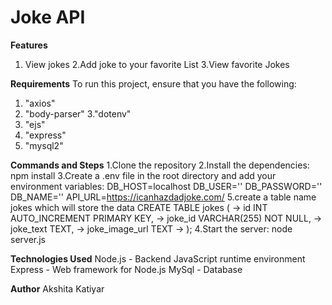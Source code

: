 # Joke API

**Features**
1. View jokes
2.Add joke to your favorite List
3.View favorite Jokes

**Requirements**
To run this project, ensure that you have the following:
  1. "axios"
  2. "body-parser"
  3."dotenv"
  4. "ejs"
  5. "express"
  6. "mysql2"
    

**Commands and Steps**
1.Clone the repository
2.Install the dependencies: npm install
3.Create a .env file in the root directory and add your environment variables:
DB_HOST=localhost
DB_USER=''
DB_PASSWORD=''
DB_NAME=''
API_URL=https://icanhazdadjoke.com/
5.create a table name jokes which will store the data
   CREATE TABLE jokes (
    ->     id INT AUTO_INCREMENT PRIMARY KEY,
    ->     joke_id VARCHAR(255) NOT NULL,
    ->     joke_text TEXT,
    ->     joke_image_url TEXT
    -> );
4.Start the server: node server.js

**Technologies Used**
Node.js - Backend JavaScript runtime environment
Express - Web framework for Node.js
MySql - Database


**Author**
Akshita Katiyar
